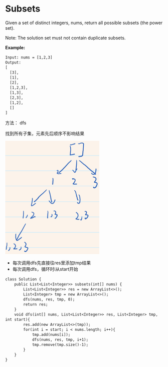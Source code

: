 # Subsets

Given a set of distinct integers, nums, return all possible subsets (the power set).

Note: The solution set must not contain duplicate subsets.

**Example:**

```
Input: nums = [1,2,3]
Output:
[
  [3],
  [1],
  [2],
  [1,2,3],
  [1,3],
  [2,3],
  [1,2],
  []
]
```
方法： dfs

找到所有子集，元素先后顺序不影响结果

<img src="/pictures/question_78.png" width="300">

* 每次调用dfs先直接往res里添加tmp结果
* 每次调用dfs，循环时i从start开始

```
class Solution {
    public List<List<Integer>> subsets(int[] nums) {
        List<List<Integer>> res = new ArrayList<>();
        List<Integer> tmp = new ArrayList<>();
        dfs(nums, res, tmp, 0);
        return res;
    }
    void dfs(int[] nums, List<List<Integer>> res, List<Integer> tmp, int start){
        res.add(new ArrayList<>(tmp));
        for(int i = start; i < nums.length; i++){
            tmp.add(nums[i]);
            dfs(nums, res, tmp, i+1);
            tmp.remove(tmp.size()-1);
        }
    }
}
```
